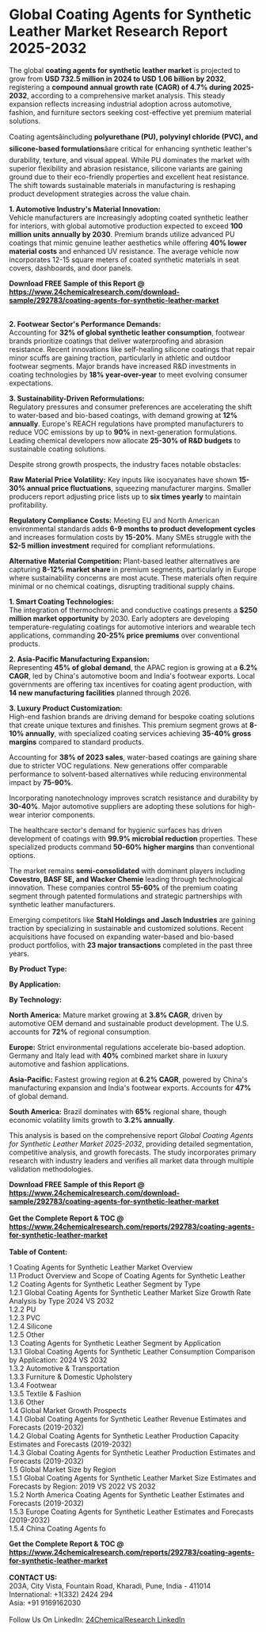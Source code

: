 <h1>Global Coating Agents for Synthetic Leather Market Research Report 2025-2032</h1><p>The global <strong>coating agents for synthetic leather market</strong> is projected to grow from <strong>USD 732.5 million in 2024 to USD 1.06 billion by 2032</strong>, registering a <strong>compound annual growth rate (CAGR) of 4.7% during 2025-2032</strong>, according to a comprehensive market analysis. This steady expansion reflects increasing industrial adoption across automotive, fashion, and furniture sectors seeking cost-effective yet premium material solutions.</p><p>Coating agentsâincluding <strong>polyurethane (PU), polyvinyl chloride (PVC), and silicone-based formulations</strong>âare critical for enhancing synthetic leather's durability, texture, and visual appeal. While PU dominates the market with superior flexibility and abrasion resistance, silicone variants are gaining ground due to their eco-friendly properties and excellent heat resistance. The shift towards sustainable materials in manufacturing is reshaping product development strategies across the value chain.</p><p><strong>1. Automotive Industry's Material Innovation:</strong><br>
Vehicle manufacturers are increasingly adopting coated synthetic leather for interiors, with global automotive production expected to exceed <strong>100 million units annually by 2030</strong>. Premium brands utilize advanced PU coatings that mimic genuine leather aesthetics while offering <strong>40% lower material costs</strong> and enhanced UV resistance. The average vehicle now incorporates 12-15 square meters of coated synthetic materials in seat covers, dashboards, and door panels.</p><div><b>Download FREE Sample of this Report @ 
            <a href="https://www.24chemicalresearch.com/download-sample/292783/coating-agents-for-synthetic-leather-market">
            https://www.24chemicalresearch.com/download-sample/292783/coating-agents-for-synthetic-leather-market</a></b></div><br><p><strong>2. Footwear Sector's Performance Demands:</strong><br>
Accounting for <strong>32% of global synthetic leather consumption</strong>, footwear brands prioritize coatings that deliver waterproofing and abrasion resistance. Recent innovations like self-healing silicone coatings that repair minor scuffs are gaining traction, particularly in athletic and outdoor footwear segments. Major brands have increased R&amp;D investments in coating technologies by <strong>18% year-over-year</strong> to meet evolving consumer expectations.</p><p><strong>3. Sustainability-Driven Reformulations:</strong><br>
Regulatory pressures and consumer preferences are accelerating the shift to water-based and bio-based coatings, with demand growing at <strong>12% annually</strong>. Europe's REACH regulations have prompted manufacturers to reduce VOC emissions by up to <strong>90%</strong> in next-generation formulations. Leading chemical developers now allocate <strong>25-30% of R&amp;D budgets</strong> to sustainable coating solutions.</p><p>Despite strong growth prospects, the industry faces notable obstacles:</p><p><strong>Raw Material Price Volatility:</strong> Key inputs like isocyanates have shown <strong>15-30% annual price fluctuations</strong>, squeezing manufacturer margins. Smaller producers report adjusting price lists up to <strong>six times yearly</strong> to maintain profitability.</p><p><strong>Regulatory Compliance Costs:</strong> Meeting EU and North American environmental standards adds <strong>6-9 months to product development cycles</strong> and increases formulation costs by <strong>15-20%</strong>. Many SMEs struggle with the <strong>$2-5 million investment</strong> required for compliant reformulations.</p><p><strong>Alternative Material Competition:</strong> Plant-based leather alternatives are capturing <strong>8-12% market share</strong> in premium segments, particularly in Europe where sustainability concerns are most acute. These materials often require minimal or no chemical coatings, disrupting traditional supply chains.</p><p><strong>1. Smart Coating Technologies:</strong><br>
The integration of thermochromic and conductive coatings presents a <strong>$250 million market opportunity</strong> by 2030. Early adopters are developing temperature-regulating coatings for automotive interiors and wearable tech applications, commanding <strong>20-25% price premiums</strong> over conventional products.</p><p><strong>2. Asia-Pacific Manufacturing Expansion:</strong><br>
Representing <strong>45% of global demand</strong>, the APAC region is growing at a <strong>6.2% CAGR</strong>, led by China's automotive boom and India's footwear exports. Local governments are offering tax incentives for coating agent production, with <strong>14 new manufacturing facilities</strong> planned through 2026.</p><p><strong>3. Luxury Product Customization:</strong><br>
High-end fashion brands are driving demand for bespoke coating solutions that create unique textures and finishes. This premium segment grows at <strong>8-10% annually</strong>, with specialized coating services achieving <strong>35-40% gross margins</strong> compared to standard products.</p><p>Accounting for <strong>38% of 2023 sales</strong>, water-based coatings are gaining share due to stricter VOC regulations. New generations offer comparable performance to solvent-based alternatives while reducing environmental impact by <strong>75-90%</strong>.</p><p>Incorporating nanotechnology improves scratch resistance and durability by <strong>30-40%</strong>. Major automotive suppliers are adopting these solutions for high-wear interior components.</p><p>The healthcare sector's demand for hygienic surfaces has driven development of coatings with <strong>99.9% microbial reduction</strong> properties. These specialized products command <strong>50-60% higher margins</strong> than conventional options.</p><p>The market remains <strong>semi-consolidated</strong> with dominant players including <strong>Covestro, BASF SE, and Wacker Chemie</strong> leading through technological innovation. These companies control <strong>55-60%</strong> of the premium coating segment through patented formulations and strategic partnerships with synthetic leather manufacturers.</p><p>Emerging competitors like <strong>Stahl Holdings and Jasch Industries</strong> are gaining traction by specializing in sustainable and customized solutions. Recent acquisitions have focused on expanding water-based and bio-based product portfolios, with <strong>23 major transactions</strong> completed in the past three years.</p><p><strong>By Product Type:</strong></p><p><strong>By Application:</strong></p><p><strong>By Technology:</strong></p><p><strong>North America:</strong> Mature market growing at <strong>3.8% CAGR</strong>, driven by automotive OEM demand and sustainable product development. The U.S. accounts for <strong>72%</strong> of regional consumption.</p><p><strong>Europe:</strong> Strict environmental regulations accelerate bio-based adoption. Germany and Italy lead with <strong>40%</strong> combined market share in luxury automotive and fashion applications.</p><p><strong>Asia-Pacific:</strong> Fastest growing region at <strong>6.2% CAGR</strong>, powered by China's manufacturing expansion and India's footwear exports. Accounts for <strong>47%</strong> of global demand.</p><p><strong>South America:</strong> Brazil dominates with <strong>65%</strong> regional share, though economic volatility limits growth to <strong>3.2% annually</strong>.</p><p>This analysis is based on the comprehensive report <em>Global Coating Agents for Synthetic Leather Market 2025-2032</em>, providing detailed segmentation, competitive analysis, and growth forecasts. The study incorporates primary research with industry leaders and verifies all market data through multiple validation methodologies.</p><div><b>Download FREE Sample of this Report @ 
            <a href="https://www.24chemicalresearch.com/download-sample/292783/coating-agents-for-synthetic-leather-market">
            https://www.24chemicalresearch.com/download-sample/292783/coating-agents-for-synthetic-leather-market</a></b></div><br><div><b>Get the Complete Report & TOC @ 
            <a href="https://www.24chemicalresearch.com/reports/292783/coating-agents-for-synthetic-leather-market">
            https://www.24chemicalresearch.com/reports/292783/coating-agents-for-synthetic-leather-market</a></b></div><br>
            <b>Table of Content:</b><p>1 Coating Agents for Synthetic Leather Market Overview<br />
    1.1 Product Overview and Scope of Coating Agents for Synthetic Leather<br />
    1.2 Coating Agents for Synthetic Leather Segment by Type<br />
        1.2.1 Global Coating Agents for Synthetic Leather Market Size Growth Rate Analysis by Type 2024 VS 2032<br />
        1.2.2 PU<br />
        1.2.3 PVC<br />
        1.2.4 Silicone<br />
        1.2.5 Other<br />
    1.3 Coating Agents for Synthetic Leather Segment by Application<br />
        1.3.1 Global Coating Agents for Synthetic Leather Consumption Comparison by Application: 2024 VS 2032<br />
        1.3.2 Automotive & Transportation<br />
        1.3.3 Furniture & Domestic Upholstery<br />
        1.3.4 Footwear<br />
        1.3.5 Textile & Fashion<br />
        1.3.6 Other<br />
    1.4 Global Market Growth Prospects<br />
        1.4.1 Global Coating Agents for Synthetic Leather Revenue Estimates and Forecasts (2019-2032)<br />
        1.4.2 Global Coating Agents for Synthetic Leather Production Capacity Estimates and Forecasts (2019-2032)<br />
        1.4.3 Global Coating Agents for Synthetic Leather Production Estimates and Forecasts (2019-2032)<br />
    1.5 Global Market Size by Region<br />
        1.5.1 Global Coating Agents for Synthetic Leather Market Size Estimates and Forecasts by Region: 2019 VS 2022 VS 2032<br />
        1.5.2 North America Coating Agents for Synthetic Leather Estimates and Forecasts (2019-2032)<br />
        1.5.3 Europe Coating Agents for Synthetic Leather Estimates and Forecasts (2019-2032)<br />
        1.5.4 China Coating Agents fo</p><div><b>Get the Complete Report & TOC @ 
            <a href="https://www.24chemicalresearch.com/reports/292783/coating-agents-for-synthetic-leather-market">
            https://www.24chemicalresearch.com/reports/292783/coating-agents-for-synthetic-leather-market</a></b></div><br><b>CONTACT US:</b><br>
            203A, City Vista, Fountain Road, Kharadi, Pune, India - 411014<br>
            International: +1(332) 2424 294<br>
            Asia: +91 9169162030 <br><br>
            Follow Us On LinkedIn: <a href="https://www.linkedin.com/company/24chemicalresearch/">24ChemicalResearch LinkedIn</a>